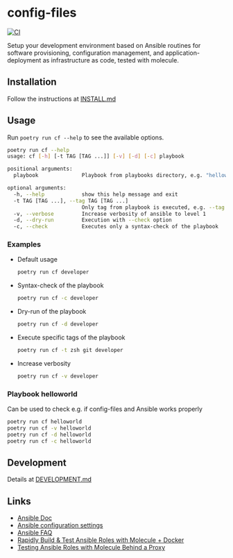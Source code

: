 # config-files

[![CI](https://github.com/cmuck/config-files/actions/workflows/ci.yml/badge.svg?event=schedule)](https://github.com/cmuck/config-files/actions/workflows/ci.yml)

Setup your development environment based on Ansible routines for software provisioning, configuration management, and
application-deployment as infrastructure as code, tested with molecule.

## Installation

Follow the instructions at [INSTALL.md](./INSTALL.md)

## Usage

Run `poetry run cf --help` to see the available options.

```sh
poetry run cf --help
usage: cf [-h] [-t TAG [TAG ...]] [-v] [-d] [-c] playbook

positional arguments:
  playbook              Playbook from playbooks directory, e.g. "helloworld"

optional arguments:
  -h, --help            show this help message and exit
  -t TAG [TAG ...], --tag TAG [TAG ...]
                        Only tag from playbook is executed, e.g. --tag zsh git
  -v, --verbose         Increase verbosity of ansible to level 1
  -d, --dry-run         Execution with --check option
  -c, --check           Executes only a syntax-check of the playbook
```

### Examples

- Default usage

  ```sh
  poetry run cf developer
  ```

- Syntax-check of the playbook

  ```sh
  poetry run cf -c developer
  ```

- Dry-run of the playbook

  ```sh
  poetry run cf -d developer
  ```

- Execute specific tags of the playbook

  ```sh
  poetry run cf -t zsh git developer
  ```

- Increase verbosity

  ```sh
  poetry run cf -v developer
  ```

### Playbook helloworld

Can be used to check e.g. if config-files and Ansible works properly

```sh
poetry run cf helloworld
poetry run cf -v helloworld
poetry run cf -d helloworld
poetry run cf -c helloworld
```

## Development

Details at [DEVELOPMENT.md](./DEVELOPMENT.md)

## Links

- [Ansible Doc](https://docs.ansible.com/)
- [Ansible configuration settings](https://docs.ansible.com/ansible/2.8/reference_appendices/config.html)
- [Ansible FAQ](https://docs.ansible.com/ansible/latest/reference_appendices/faq.html)
- [Rapidly Build & Test Ansible Roles with Molecule + Docker](https://www.youtube.com/watch?v=DAnMyBZ8-Qs)
- [Testing Ansible Roles with Molecule Behind a Proxy](https://renaudmarti.net/posts/molecule-proxy-support/)
